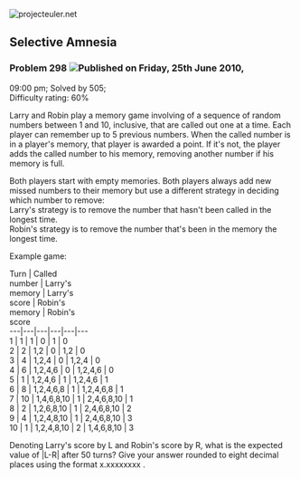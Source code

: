 ![projecteuler.net](images/print_page_logo.png)

## Selective Amnesia

### Problem 298 ![](images/icon_info.png)Published on Friday, 25th June 2010,
09:00 pm; Solved by 505;  
Difficulty rating: 60%

Larry and Robin play a memory game involving of a sequence of random numbers
between 1 and 10, inclusive, that are called out one at a time. Each player
can remember up to 5 previous numbers. When the called number is in a player's
memory, that player is awarded a point. If it's not, the player adds the
called number to his memory, removing another number if his memory is full.

Both players start with empty memories. Both players always add new missed
numbers to their memory but use a different strategy in deciding which number
to remove:  
Larry's strategy is to remove the number that hasn't been called in the
longest time.  
Robin's strategy is to remove the number that's been in the memory the longest
time.

Example game:  

Turn | Called  
number | Larry's  
memory | Larry's  
score | Robin's  
memory | Robin's  
score  
---|---|---|---|---|---  
1 | 1 | 1 | 0 | 1 | 0  
2 | 2 | 1,2 | 0 | 1,2 | 0  
3 | 4 | 1,2,4 | 0 | 1,2,4 | 0  
4 | 6 | 1,2,4,6 | 0 | 1,2,4,6 | 0  
5 | 1 | 1,2,4,6 | 1 | 1,2,4,6 | 1  
6 | 8 | 1,2,4,6,8 | 1 | 1,2,4,6,8 | 1  
7 | 10 | 1,4,6,8,10 | 1 | 2,4,6,8,10 | 1  
8 | 2 | 1,2,6,8,10 | 1 | 2,4,6,8,10 | 2  
9 | 4 | 1,2,4,8,10 | 1 | 2,4,6,8,10 | 3  
10 | 1 | 1,2,4,8,10 | 2 | 1,4,6,8,10 | 3  
  
Denoting Larry's score by L and Robin's score by R, what is the expected value
of |L-R| after 50 turns? Give your answer rounded to eight decimal places
using the format x.xxxxxxxx .

  
  

